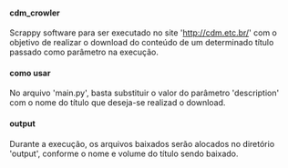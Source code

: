 #### cdm_crowler

Scrappy software para ser executado no site 'http://cdm.etc.br/' com o objetivo de realizar o download do conteúdo de um determinado título passado como parâmetro na execução.

#### como usar

No arquivo 'main.py', basta substituir o valor do parâmetro 'description' com o nome do título que deseja-se realizad o download.

#### output

Durante a execução, os arquivos baixados serão alocados no diretório 'output', conforme o nome e volume do título sendo baixado.
